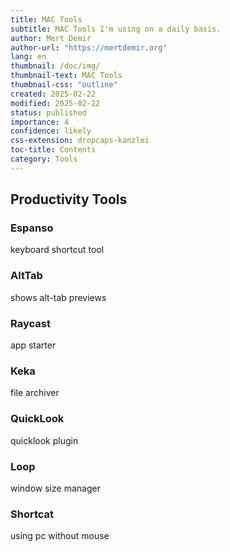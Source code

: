 ```yaml
---
title: MAC Tools
subtitle: MAC Tools I'm using on a daily basis.
author: Mert Demir
author-url: "https://mertdemir.org"
lang: en
thumbnail: /doc/img/
thumbnail-text: MAC Tools
thumbnail-css: "outline"
created: 2025-02-22
modified: 2025-02-22
status: published
importance: 4
confidence: likely
css-extension: dropcaps-kanzlei
toc-title: Contents
category: Tools
---
```


## Productivity Tools

### Espanso
keyboard shortcut tool

### AltTab
shows alt-tab previews

### Raycast
app starter

### Keka
file archiver

### QuickLook
quicklook plugin

### Loop
window size manager

### Shortcat
using pc without mouse